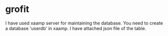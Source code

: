 # grofit
I have used xaamp server for maintaining the database.
You need to create a database 'userdb' in xaamp.
I have attached json file of the table.

